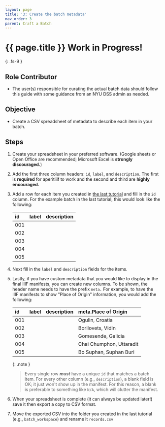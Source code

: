 ```yaml
---
layout: page
title: '3: Create the batch metadata'
nav_order: 3
parent: Craft a Batch
---
```

# {{ page.title }} <span class="label label-purple">Work in Progress!</span>
{: .fs-9 }

## Role <span class="label label-yellow">Contributor</span>

- The user(s) responsible for curating the actual batch data should follow this guide with some guidance from an NYU DSS admin as needed.

## Objective

- Create a CSV spreadsheet of metadata to describe each item in your batch.

## Steps

1.  Create your spreadsheet in your preferred software. (Google sheets or Open Office are recommended; Microsoft Excel is **strongly discouraged.**)
2. Add the first three column headers: `id`, `label`, and `description`. The first is **required** for aperitiiif to work and the second and third are **highly encouraged.**
3. Add a row for each item you created in [the last tutorial](collect-the-batch-images.html) and fill in the `id` column. For the example batch in the last tutorial, this would look like the following:

    | id | label | description |
    |:---|:------|:------------|
    | 001|||
    | 002|||
    | 003|||
    | 004|||
    | 005|||

4. Next fill in the `label` and `description` fields for the items.
5. Lastly, if you have custom metadata that you would like to display in the final IIIF manifests, you can create new columns. To be shown, the header name needs to have the prefix `meta.` For example, to have the IIIF manifests to show "Place of Origin" information, you would add the following:

    | id | label | description | meta.Place of Origin |
    |:---|:------|:------------|:---------------------|
    | 001|||Ogulin, Croatia|
    | 002|||Borilovets, Vidin|
    | 003|||Gomesende, Galicia|
    | 004|||Chai Chumphon, Uttaradit|
    | 005|||Bo Suphan, Suphan Buri|

    {: .note }
    > Every single row ***must*** have a unique `id` that matches a batch item.
    > For every other column (e.g., `description`), a blank field is OK; it just won't show up in the manifest. For this reason, a blank is preferable to something like `N/A`, which will clutter the manifest.

6. When your spreadsheet is complete (it can always be updated later!) save it then export a copy to CSV format.

7. Move the exported CSV into the folder you created in the last tutorial (e.g., `batch_workspace`) and rename it `records.csv`
